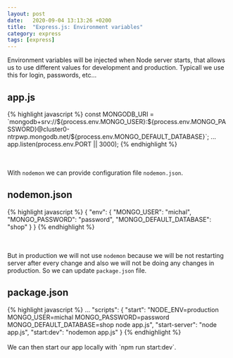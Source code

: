```yaml
---
layout: post
date:   2020-09-04 13:13:26 +0200
title:  "Express.js: Environment variables"
category: express
tags: [express]
---
```



Environment variables will be injected when Node server starts, that allows us to use different values for development and production. Typicall we use this for login, passwords, etc...

<h2>app.js</h2>
{% highlight javascript %}
const MONGODB_URI = `mongodb+srv://${process.env.MONGO_USER}:${process.env.MONGO_PASSWORD}@cluster0-ntrpwp.mongodb.net/${process.env.MONGO_DEFAULT_DATABASE}`;
...
app.listen(process.env.PORT || 3000);
{% endhighlight %}

<br /><br />
With `nodemon` we can provide configuration file `nodemon.json`.
<h2>nodemon.json</h2>
{% highlight javascript %}
{
    "env": {
        "MONGO_USER": "michal",
        "MONGO_PASSWORD": "password",
        "MONGO_DEFAULT_DATABASE": "shop"
    }
}
{% endhighlight %}

<br /><br />
But in production we will not use `nodemon` because we will be not restarting server after every change and also we will not be doing any changes in production. So we can update `package.json` file. 

<h2>package.json</h2>
{% highlight javascript %}
...
"scripts": {
    "start": "NODE_ENV=production MONGO_USER=michal MONGO_PASSWORD=password MONGO_DEFAULT_DATABASE=shop node app.js",
    "start-server": "node app.js",
    "start:dev": "nodemon app.js"
}
{% endhighlight %}
<br /><br />
We can then start our app locally with `npm run start:dev`.